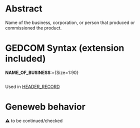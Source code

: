﻿# Abstract
Name of the business, corporation, or person that produced or commissioned the product.


# GEDCOM Syntax (extension included)

**NAME_OF_BUSINESS**:={Size=1:90}
<pre>
</pre>
Used in <a href=Ged.HEADER_RECORD.md>HEADER_RECORD</a><br />

# Geneweb behavior


:warning: to be continued/checked


